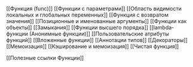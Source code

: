 
[[Функция (func)]]
[[Функции с параметрами]]
[[Область видимости локальных и глобальных переменных]]
[[Функция с возвратом значения]]
[[Позиционные и именованные аргументы]]
[[Функции как объекты]]
[[Замыкания]]
[[Функции высшего порядка]]
[[lambda-функции (Анонимные функции)]]
[[Пользовательские атрибуты функций]]
[[Вложенные функции]]
[[Аннотации типов]]
[[Декораторы]]
[[Мемоизация]]
[[Кэширование и мемоизация]]
[[Чистая функция]]

[[Полезные ссылки Функции]]
